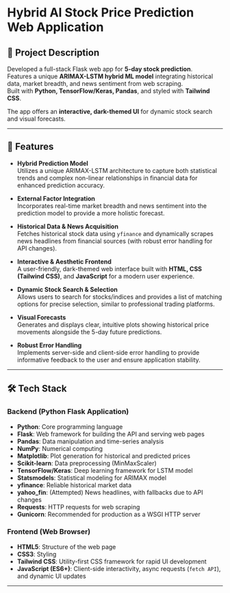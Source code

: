 # Hybrid AI Stock Price Prediction Web Application

## 📌 Project Description
Developed a full-stack Flask web app for **5-day stock prediction**.  
Features a unique **ARIMAX-LSTM hybrid ML model** integrating historical data, market breadth, and news sentiment from web scraping.  
Built with **Python, TensorFlow/Keras, Pandas**, and styled with **Tailwind CSS**.  

The app offers an **interactive, dark-themed UI** for dynamic stock search and visual forecasts.

---

## 🚀 Features

- **Hybrid Prediction Model**  
  Utilizes a unique ARIMAX-LSTM architecture to capture both statistical trends and complex non-linear relationships in financial data for enhanced prediction accuracy.

- **External Factor Integration**  
  Incorporates real-time market breadth and news sentiment into the prediction model to provide a more holistic forecast.

- **Historical Data & News Acquisition**  
  Fetches historical stock data using `yfinance` and dynamically scrapes news headlines from financial sources (with robust error handling for API changes).

- **Interactive & Aesthetic Frontend**  
  A user-friendly, dark-themed web interface built with **HTML, CSS (Tailwind CSS)**, and **JavaScript** for a modern user experience.

- **Dynamic Stock Search & Selection**  
  Allows users to search for stocks/indices and provides a list of matching options for precise selection, similar to professional trading platforms.

- **Visual Forecasts**  
  Generates and displays clear, intuitive plots showing historical price movements alongside the 5-day future predictions.

- **Robust Error Handling**  
  Implements server-side and client-side error handling to provide informative feedback to the user and ensure application stability.

---

## 🛠 Tech Stack

### Backend (Python Flask Application)
- **Python**: Core programming language  
- **Flask**: Web framework for building the API and serving web pages  
- **Pandas**: Data manipulation and time-series analysis  
- **NumPy**: Numerical computing  
- **Matplotlib**: Plot generation for historical and predicted prices  
- **Scikit-learn**: Data preprocessing (MinMaxScaler)  
- **TensorFlow/Keras**: Deep learning framework for LSTM model  
- **Statsmodels**: Statistical modeling for ARIMAX model  
- **yfinance**: Reliable historical market data  
- **yahoo_fin**: (Attempted) News headlines, with fallbacks due to API changes  
- **Requests**: HTTP requests for web scraping  
- **Gunicorn**: Recommended for production as a WSGI HTTP server  

### Frontend (Web Browser)
- **HTML5**: Structure of the web page  
- **CSS3**: Styling  
- **Tailwind CSS**: Utility-first CSS framework for rapid UI development  
- **JavaScript (ES6+)**: Client-side interactivity, async requests (`fetch API`), and dynamic UI updates  

---
